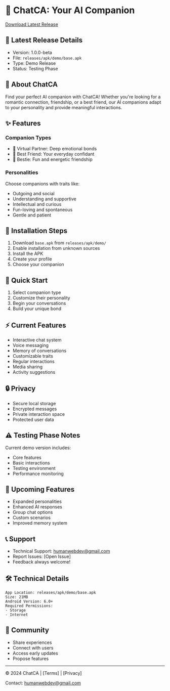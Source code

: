# 🤖 ChatCA: Your AI Companion

[Download Latest Release](releases/apk/demo/base.apk)

## 📱 Latest Release Details
- Version: 1.0.0-beta
- File: `releases/apk/demo/base.apk`
- Type: Demo Release
- Status: Testing Phase

## 🌟 About ChatCA
Find your perfect AI companion with ChatCA! Whether you're looking for a romantic connection, friendship, or a best friend, our AI companions adapt to your personality and provide meaningful interactions.

## ✨ Features

### Companion Types
- 💑 Virtual Partner: Deep emotional bonds
- 🤝 Best Friend: Your everyday confidant
- 👯 Bestie: Fun and energetic friendship

### Personalities
Choose companions with traits like:
- Outgoing and social
- Understanding and supportive
- Intellectual and curious
- Fun-loving and spontaneous
- Gentle and patient

## 📲 Installation Steps
1. Download `base.apk` from `releases/apk/demo/`
2. Enable installation from unknown sources
3. Install the APK
4. Create your profile
5. Choose your companion

## 🚀 Quick Start
1. Select companion type
2. Customize their personality
3. Begin your conversations
4. Build your unique bond

## ⚡ Current Features
- Interactive chat system
- Voice messaging
- Memory of conversations
- Customizable traits
- Regular interactions
- Media sharing
- Activity suggestions

## 🔒 Privacy
- Secure local storage
- Encrypted messages
- Private interaction space
- Protected user data

## ⚠️ Testing Phase Notes
Current demo version includes:
- Core features
- Basic interactions
- Testing environment
- Performance monitoring

## 📅 Upcoming Features
- Expanded personalities
- Enhanced AI responses
- Group chat options
- Custom scenarios
- Improved memory system

## 📞 Support
- Technical Support: humanwebdev@gmail.com
- Report Issues: [Open Issue]
- Feedback always welcome!

## 🛠️ Technical Details
```
App Location: releases/apk/demo/base.apk
Size: 21MB
Android Version: 6.0+
Required Permissions:
- Storage
- Internet
```

## 💝 Community
- Share experiences
- Connect with users
- Access early updates
- Propose features

---
© 2024 ChatCA | [Terms] | [Privacy]

Contact: humanwebdev@gmail.com

